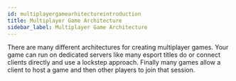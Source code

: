 ```yaml
---
id: multiplayergamearhitectureintroduction
title: Multiplayer Game Architecture
sidebar_label: Multiplayer Game Architecture
---
```


There are many different architectures for creating multiplayer games. Your game can run on
dedicated servers like many esport titles do or connect clients directly and use a lockstep approach.
Finally many games allow a client to host a game and then other players to join that session.

